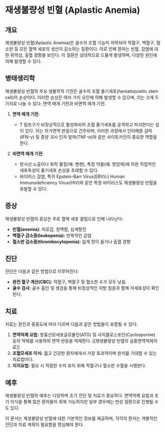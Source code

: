 

# 재생불량성 빈혈 (Aplastic Anemia)

## 개요
재생불량성 빈혈(Aplastic Anemia)은 골수의 조혈 기능이 저하되어 적혈구, 백혈구, 혈소판 등 모든 혈액 세포의 생산이 감소하는 질환이다. 이로 인해 환자는 빈혈, 감염에 대한 취약성, 출혈 경향을 보인다. 이 질환은 상대적으로 드물게 발생하며, 다양한 원인에 의해 발생할 수 있다.

## 병태생리학
재생불량성 빈혈의 주요 생물학적 기전은 골수의 조혈 줄기세포(hematopoietic stem cell)의 손상이다. 이러한 손상은 여러 가지 요인에 의해 발생할 수 있으며, 이는 크게 두 가지로 나눌 수 있다: 면역 매개 기전과 비면역 매개 기전.

1. **면역 매개 기전**: 
   - T 림프구가 비정상적으로 활성화되어 조혈 줄기세포를 공격하고 파괴한다는 설이 있다. 이는 자가면역 반응으로 간주되며, 이러한 과정에서 인터페론 감마(IFN-γ) 및 종양 괴사 인자 알파(TNF-α)와 같은 사이토카인이 중요한 역할을 한다.
   
2. **비면역 매개 기전**:
   - 방사선 노출이나 화학 물질(예: 벤젠), 특정 약물(예: 항암제)에 의한 직접적인 세포독성이 줄기세포 손상을 초래할 수 있다.
   - 바이러스 감염, 특히 Epstein-Barr Virus(EBV)나 Human Immunodeficiency Virus(HIV)와 같은 특정 바이러스도 재생불량성 빈혈을 유발할 수 있다.

## 증상
재생불량성 빈혈의 증상은 주로 혈액 세포 결핍으로 인해 나타난다:
- **빈혈(anemia):** 피로감, 창백함, 심계항진
- **백혈구 감소증(leukopenia):** 반복적인 감염
- **혈소판 감소증(thrombocytopenia):** 쉽게 멍이 들거나 출혈 경향

## 진단
진단은 다음과 같은 방법으로 이루어진다:
- **완전 혈구 계산(CBC):** 적혈구, 백혈구 및 혈소판 수가 모두 낮음.
- **골수 검사:** 골수 흡인 및 생검을 통해 비정상적인 지방 침윤과 함께 저세포성이 확인된다.

## 치료
치료는 원인과 중증도에 따라 다르며 다음과 같은 방법들이 포함될 수 있다:
1. **면역억제 요법:** 항흉선모세포글로불린(ATG) 및 사이클로스포린(Cyclosporine) 등의 약제를 사용하여 면역 반응을 억제한다.
		[[재생불량성 빈혈의 삼중면역억제치료]]
1. **조혈모세포 이식:** 젊고 건강한 환자에게서 가장 효과적이며 완치를 기대할 수 있는 치료법이다.
2. **지지요법:** 필요 시 적절한 수치 유지 위해 적혈구나 혈소판 수혈을 시행한다.

## 예후
재생불량성 빈혈의 예후는 다양하며 조기 진단 및 치료가 중요하다. 면역억제 요법과 조기 이식을 통해 많은 환자들이 회복 가능하지만 일부 경우에는 만성 질환으로 진행될 수도 있다.

이 문서는 재생불량성 빈혈에 대한 기본적인 정보를 제공하며, 각각의 환자는 개별적인 진단과 치료 계획이 필요함을 명심해야 한다.